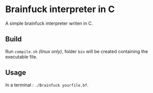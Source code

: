 # Brainfuck interpreter in C

A simple brainfuck interpreter writen in C.

Build
-----
Run `compile.sh` *(linux only)*, folder `bin` will be created containing the executable file.

Usage
-----
In a terminal : `./Brainfuck yourfile.bf`.